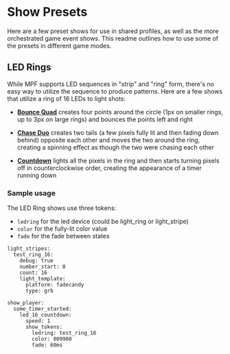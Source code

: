 # Show Presets

Here are a few preset shows for use in shared profiles, as well as the more orchestrated game event shows. This readme outlines how to use some of the presets in different game modes.

## LED Rings

While MPF supports LED sequences in "strip" and "ring" form, there's no easy way to utilize the sequence to produce patterns. Here are a few shows that utilize a ring of 16 LEDs to light shots:

* **[Bounce Quad](led_16_bounce_quad.yaml)** creates four points around the circle (1px on smaller rings, up to 3px on large rings) and bounces the points left and right

* **[Chase Duo](led_16_chase_duo.yaml)** creates two tails (a few pixels fully lit and then fading down behind) opposite each other and moves the two around the ring, creating a spinning effect as though the two were chasing each other

* **[Countdown](led_16_countdown.yaml)** lights all the pixels in the ring and then starts turning pixels off in counterclockwise order, creating the appearance of a timer running down

### Sample usage

The LED Ring shows use three tokens: 
* `ledring` for the led device (could be light_ring or light_stripe)
* `color` for the fully-lit color value
* `fade` for the fade between states

```
light_stripes:
  test_ring_16:
    debug: true
    number_start: 0
    count: 16
    light_template:
      platform: fadecandy
      type: grb

show_player:
  some_timer_started:
    led_16_countdown:
      speed: 1
      show_tokens:
        ledring: test_ring_16
        color: 009900
        fade: 60ms
```